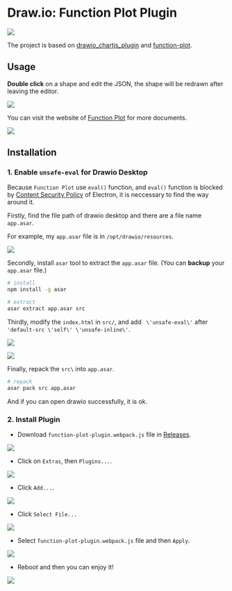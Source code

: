 # Draw.io: Function Plot Plugin

![](https://picgo-1258602555.cos.ap-nanjing.myqcloud.com/20220410000426.png)

The project is based on [drawio_chartjs_plugin](https://github.com/nopeslide/drawio_chartjs_plugin) and [function-plot](https://mauriciopoppe.github.io/function-plot/).

## Usage

**Double click** on a shape and edit the JSON, the shape will be redrawn after leaving the editor.

![](https://picgo-1258602555.cos.ap-nanjing.myqcloud.com/20220410000510.png)

You can visit the website of [Function Plot](https://mauriciopoppe.github.io/function-plot/) for more documents.

[![](https://picgo-1258602555.cos.ap-nanjing.myqcloud.com/20220410000852.png)](https://mauriciopoppe.github.io/function-plot/)

## Installation

### 1. Enable `unsafe-eval` for Drawio Desktop

Because `Function Plot` use `eval()` function, and `eval()` function is blocked by [Content Security Policy](https://developer.mozilla.org/en-US/docs/Web/HTTP/Headers/Content-Security-Policy) of Electron, it is neccessary to find the way around it.

Firstly, find the file path of drawio desktop and there are a file name `app.asar`.

For example, my `app.asar` file is in `/opt/drawio/resources`.

![](https://picgo-1258602555.cos.ap-nanjing.myqcloud.com/20220410002932.png)

Secondly, install `asar` tool to extract the `app.asar` file. (You can **backup** your `app.asar` file.)

```sh
# install
npm install -g asar

# extract
asar extract app.asar src
```

Thirdly, modify the `index.html` in `src/`, and add ` \'unsafe-eval\'` after `'default-src \'self\' \'unsafe-inline\'`.

![](https://picgo-1258602555.cos.ap-nanjing.myqcloud.com/20220410003428.png)

![](https://picgo-1258602555.cos.ap-nanjing.myqcloud.com/20220410003458.png)

Finally, repack the `src\` into `app.asar`.

```sh
# repack
asar pack src app.asar
```

And if you can open drawio successfully, it is ok.


### 2. Install Plugin

- Download `function-plot-plugin.webpack.js` file in [Releases](https://github.com/OrangeX4/drawio-function-plot-plugin/releases/).

![](https://picgo-1258602555.cos.ap-nanjing.myqcloud.com/20220410004358.png)

- Click on `Extras`, then `Plugins...`.

![](https://picgo-1258602555.cos.ap-nanjing.myqcloud.com/20220410004138.png)

- Click `Add...`.

![](https://picgo-1258602555.cos.ap-nanjing.myqcloud.com/20220410004206.png)

- Click `Select File...`

![](https://picgo-1258602555.cos.ap-nanjing.myqcloud.com/20220410004252.png)

- Select `function-plot-plugin.webpack.js` file and then `Apply`.

![](https://picgo-1258602555.cos.ap-nanjing.myqcloud.com/20220410004616.png)

- Reboot and then you can enjoy it!

![](https://picgo-1258602555.cos.ap-nanjing.myqcloud.com/20220410004703.png)
